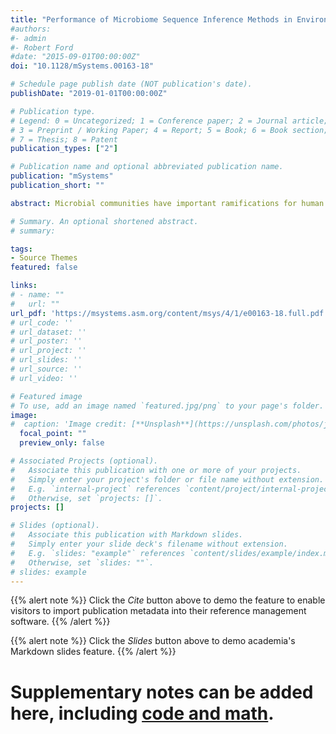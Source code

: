 ```yaml
---
title: "Performance of Microbiome Sequence Inference Methods in Environments with Varying Biomass"
#authors:
#- admin
#- Robert Ford
#date: "2015-09-01T00:00:00Z"
doi: "10.1128/mSystems.00163-18"

# Schedule page publish date (NOT publication's date).
publishDate: "2019-01-01T00:00:00Z"

# Publication type.
# Legend: 0 = Uncategorized; 1 = Conference paper; 2 = Journal article;
# 3 = Preprint / Working Paper; 4 = Report; 5 = Book; 6 = Book section;
# 7 = Thesis; 8 = Patent
publication_types: ["2"]

# Publication name and optional abbreviated publication name.
publication: "mSystems"
publication_short: ""

abstract: Microbial communities have important ramifications for human health, but determining their impact requires accurate characterization. Current technology makes microbiome sequence data more accessible than ever. However, popular software methods for analyzing these data are based on algorithms developed alongside older sequencing technology and smaller data sets and thus may not be adequate for modern, high-throughput data sets. Additionally, samples from environments where microbes are scarce present additional challenges to community characterization relative to high-biomass environments, an issue that is often ignored. We found that a new class of microbiome sequence processing tools, called amplicon sequence variant (ASV) methods, outperformed conventional methods. In samples representing low-biomass communities, where sample contamination becomes a significant confounding factor, the improved accuracy of ASV methods may allow more-robust computational identification of contaminants.

# Summary. An optional shortened abstract.
# summary:

tags:
- Source Themes
featured: false

links:
# - name: ""
#   url: ""
url_pdf: 'https://msystems.asm.org/content/msys/4/1/e00163-18.full.pdf'
# url_code: ''
# url_dataset: ''
# url_poster: ''
# url_project: ''
# url_slides: ''
# url_source: ''
# url_video: ''

# Featured image
# To use, add an image named `featured.jpg/png` to your page's folder.
image:
#  caption: 'Image credit: [**Unsplash**](https://unsplash.com/photos/jdD8gXaTZsc)'
  focal_point: ""
  preview_only: false

# Associated Projects (optional).
#   Associate this publication with one or more of your projects.
#   Simply enter your project's folder or file name without extension.
#   E.g. `internal-project` references `content/project/internal-project/index.md`.
#   Otherwise, set `projects: []`.
projects: []

# Slides (optional).
#   Associate this publication with Markdown slides.
#   Simply enter your slide deck's filename without extension.
#   E.g. `slides: "example"` references `content/slides/example/index.md`.
#   Otherwise, set `slides: ""`.
# slides: example
---
```


{{% alert note %}}
Click the *Cite* button above to demo the feature to enable visitors to import publication metadata into their reference management software.
{{% /alert %}}

{{% alert note %}}
Click the *Slides* button above to demo academia's Markdown slides feature.
{{% /alert %}}

# Supplementary notes can be added here, including [code and math](https://sourcethemes.com/academic/docs/writing-markdown-latex/).

